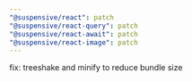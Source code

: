 ```yaml
---
"@suspensive/react": patch
"@suspensive/react-query": patch
"@suspensive/react-await": patch
"@suspensive/react-image": patch
---
```


fix: treeshake and minify to reduce bundle size

